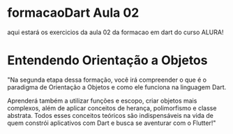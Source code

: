 # formacaoDart Aula 02
aqui estará os exercicios da aula 02 da formacao em dart do curso ALURA!

# Entendendo Orientação a Objetos
"Na segunda etapa dessa formação, você irá compreender o que é o paradigma de Orientação a Objetos e como ele funciona na linguagem Dart.

Aprenderá também a utilizar funções e escopo, criar objetos mais complexos, além de aplicar conceitos de herança, polimorfismo e classe abstrata. Todos esses conceitos teóricos são indispensáveis na vida de quem constrói aplicativos com Dart e busca se aventurar com o Flutter!"